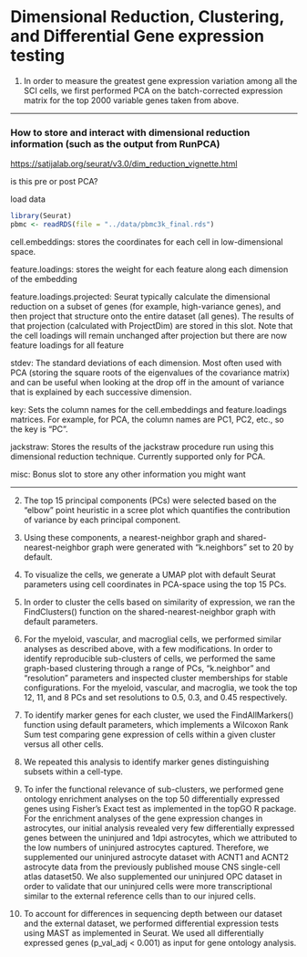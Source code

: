 

# Dimensional Reduction, Clustering, and Differential Gene expression testing

1) In order to measure the greatest gene expression variation among all the SCI cells, we first performed PCA on the batch-corrected expression matrix for the top 2000 variable genes taken from above.

---



<h3>  How to store and interact with dimensional reduction information (such as the output from RunPCA)  </h3>

https://satijalab.org/seurat/v3.0/dim_reduction_vignette.html

is this pre or post PCA?

load data

```R
library(Seurat)
pbmc <- readRDS(file = "../data/pbmc3k_final.rds")
```

cell.embeddings: stores the coordinates for each cell in low-dimensional space.

feature.loadings: stores the weight for each feature along each dimension of the embedding

feature.loadings.projected: Seurat typically calculate the dimensional reduction on a subset of genes (for example, high-variance genes), and then project that structure onto the entire dataset (all genes). The results of that projection (calculated with ProjectDim) are stored in this slot. Note that the cell loadings will remain unchanged after projection but there are now feature loadings for all feature

stdev: The standard deviations of each dimension. Most often used with PCA (storing the square roots of the eigenvalues of the covariance matrix) and can be useful when looking at the drop off in the amount of variance that is explained by each successive dimension.

key: Sets the column names for the cell.embeddings and feature.loadings matrices. For example, for PCA, the column names are PC1, PC2, etc., so the key is “PC”.

jackstraw: Stores the results of the jackstraw procedure run using this dimensional reduction technique. Currently supported only for PCA.

misc: Bonus slot to store any other information you might want


---


2) The top 15 principal components (PCs) were selected based on the “elbow” point heuristic in a scree plot which quantifies the contribution of variance by each principal component.

3) Using these components, a nearest-neighbor graph and shared-nearest-neighbor graph were generated with “k.neighbors” set to 20 by default.

4) To visualize the cells, we generate a UMAP plot with default Seurat parameters using cell coordinates in PCA-space using the top 15 PCs.

5) In order to cluster the cells based on similarity of expression, we ran the FindClusters() function on the shared-nearest-neighbor graph with default parameters.

6) For the myeloid, vascular, and macroglial cells, we performed similar analyses as described above, with a few modifications. In order to identify reproducible sub-clusters of cells, we performed the same graph-based clustering through a range of PCs, “k.neighbor” and “resolution” parameters and inspected cluster memberships for stable configurations. For the myeloid, vascular, and macroglia, we took the top 12, 11, and 8 PCs and set resolutions to 0.5, 0.3, and 0.45 respectively.

7) To identify marker genes for each cluster, we used the FindAllMarkers() function using default parameters, which implements a Wilcoxon Rank Sum test comparing gene expression of cells within a given cluster versus all other cells.

8) We repeated this analysis to identify marker genes distinguishing subsets within a cell-type.

9) To infer the functional relevance of sub-clusters, we performed gene ontology enrichment analyses on the top 50 differentially expressed genes using Fisher’s Exact test as implemented in the topGO R package. For the enrichment analyses of the gene expression changes in astrocytes, our initial analysis revealed very few differentially expressed genes between the uninjured and 1dpi astrocytes, which we attributed to the low numbers of uninjured astrocytes captured. Therefore, we supplemented our uninjured astrocyte dataset with ACNT1 and ACNT2 astrocyte data from the previously published mouse CNS single-cell atlas dataset50. We also supplemented our uninjured OPC dataset in order to validate that our uninjured cells were more transcriptional similar to the external reference cells than to our injured cells.

10) To account for differences in sequencing depth between our dataset and the external dataset, we performed differential expression tests using MAST as implemented in Seurat. We used all differentially expressed genes (p_val_adj < 0.001) as input for gene ontology analysis.
